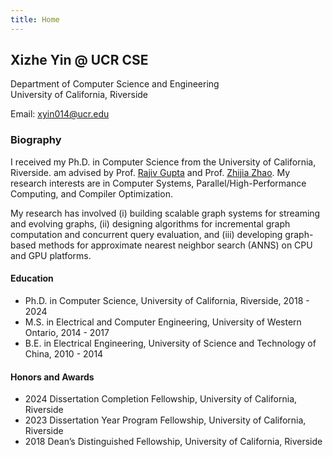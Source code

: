```yaml
---
title: Home
---
```


<!-- <img
  id="main-image"
  src="/images/partywizard.gif"
  alt="Kellen Face">
   -->
<!-- ![profile image](/images/partywizard.gif#floatright "An exemplary image") -->

## Xizhe Yin @ UCR CSE

Department of Computer Science and Engineering \
University of California, Riverside

Email: xyin014@ucr.edu

### Biography
I received my Ph.D. in Computer Science from the University of California, Riverside. 
am advised by Prof. [Rajiv Gupta](https://www.cs.ucr.edu/~gupta/) and Prof. [Zhijia Zhao](https://www.cs.ucr.edu/~zhijia/).
My research interests are in Computer Systems, Parallel/High-Performance Computing, and Compiler Optimization.

My research has involved (i) building scalable graph systems for streaming and evolving graphs, (ii) designing algorithms for incremental graph computation and concurrent query evaluation, and (iii) developing graph-based methods for approximate nearest neighbor search (ANNS) on CPU and GPU platforms.


#### Education
- Ph.D. in Computer Science, University of California, Riverside, 2018 - 2024
- M.S. in Electrical and Computer Engineering, University of Western Ontario, 2014 - 2017
- B.E. in Electrical Engineering, University of Science and Technology of China, 2010 - 2014

#### Honors and Awards
- 2024 Dissertation Completion Fellowship, University of California, Riverside
- 2023 Dissertation Year Program Fellowship, University of California, Riverside
- 2018 Dean’s Distinguished Fellowship, University of California, Riverside

<!-- ~~~ruby
def word_up(value)
  self.class.from_life(name, value, type)
end

def word_down(value)
  self.class.from_death(name, value, type)
end
~~~ -->
